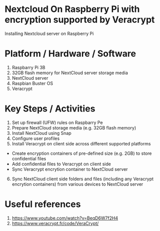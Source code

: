 # Nextcloud On Raspberry Pi with encryption supported by Veracrypt
Installing Nextcloud server on Raspberry Pi


# Platform / Hardware / Software
1. Raspbarry Pi 3B
2. 32GB flash memory for NextCloud server storage media 
3. NextCloud server
4. Raspbian Buster OS
5. Veracrypt

# Key Steps / Activities
1. Set up firewall (UFW) rules on Raspbarry Pe
2. Prepare NextCloud storage media (e.g. 32GB flash memory)
3. Install NextCloud using Snap
4. Configure user profiles
5. Install Veracrypt on client side across different supported platforms
- Create encryption containers of pre-defined size (e.g. 2GB) to store confidential files
- Add confidential files to Veracrypt on client side
- Sync Veracrypt encrytion container to NextCloud server
6. Sync NextCloud client side folders and files (including any Veracrypt encrytion containers) from various devices to NextCloud server


# Useful references
1. https://www.youtube.com/watch?v=BeqD6W7f2H4
2. https://www.veracrypt.fr/code/VeraCrypt/
